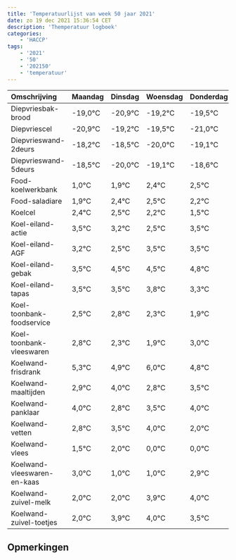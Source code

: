 ```yaml
---
title: 'Temperatuurlijst van week 50 jaar 2021'
date: zo 19 dec 2021 15:36:54 CET
description: 'Themperatuur logboek'
categories:
    - 'HACCP'
tags:
    - '2021'
    - '50'
    - '202150'
    - 'temperatuur'
---
```

|Omschrijving|Maandag|Dinsdag|Woensdag|Donderdag|Vrijdag|Zaterdag|Zondag|
|:---|:---|:---|:---|:---|:---|:---|:---|
|Diepvriesbak-brood|-19,0°C|-20,9°C|-19,2°C|-19,5°C|-21,0°C|-20,1°C|-19,6°C|
|Diepvriescel|-20,9°C|-19,2°C|-19,5°C|-21,0°C|-20,1°C|-19,6°C|-19,5°C|
|Diepvrieswand-2deurs|-18,2°C|-18,5°C|-20,0°C|-19,1°C|-18,6°C|-18,5°C|-18,8°C|
|Diepvrieswand-5deurs|-18,5°C|-20,0°C|-19,1°C|-18,6°C|-18,5°C|-18,8°C|-19,5°C|
|Food-koelwerkbank|1,0°C|1,9°C|2,4°C|2,5°C|2,2°C|1,5°C|2,5°C|
|Food-saladiare|1,9°C|2,4°C|2,5°C|2,2°C|1,5°C|2,5°C|2,5°C|
|Koelcel|2,4°C|2,5°C|2,2°C|1,5°C|2,5°C|2,5°C|2,8°C|
|Koel-eiland-actie|3,5°C|3,2°C|2,5°C|3,5°C|3,5°C|3,8°C|3,3°C|
|Koel-eiland-AGF|3,2°C|2,5°C|3,5°C|3,5°C|3,8°C|3,3°C|2,9°C|
|Koel-eiland-gebak|3,5°C|4,5°C|4,5°C|4,8°C|4,3°C|3,9°C|5,0°C|
|Koel-eiland-tapas|3,5°C|3,5°C|3,8°C|3,3°C|2,9°C|4,0°C|2,8°C|
|Koel-toonbank-foodservice|2,5°C|2,8°C|2,3°C|1,9°C|3,0°C|1,8°C|2,5°C|
|Koel-toonbank-vleeswaren|2,8°C|2,3°C|1,9°C|3,0°C|1,8°C|2,5°C|3,0°C|
|Koelwand-frisdrank|5,3°C|4,9°C|6,0°C|4,8°C|5,5°C|6,0°C|4,0°C|
|Koelwand-maaltijden|2,9°C|4,0°C|2,8°C|3,5°C|4,0°C|2,0°C|2,0°C|
|Koelwand-panklaar|4,0°C|2,8°C|3,5°C|4,0°C|2,0°C|2,0°C|3,9°C|
|Koelwand-vetten|2,8°C|3,5°C|4,0°C|2,0°C|2,0°C|3,9°C|4,0°C|
|Koelwand-vlees|1,5°C|2,0°C|0,0°C|0,0°C|1,9°C|2,0°C|1,5°C|
|Koelwand-vleeswaren-en-kaas|3,0°C|1,0°C|1,0°C|2,9°C|3,0°C|2,5°C|1,8°C|
|Koelwand-zuivel-melk|2,0°C|2,0°C|3,9°C|4,0°C|3,5°C|2,8°C|4,0°C|
|Koelwand-zuivel-toetjes|2,0°C|3,9°C|4,0°C|3,5°C|2,8°C|4,0°C|2,9°C|

## Opmerkingen


